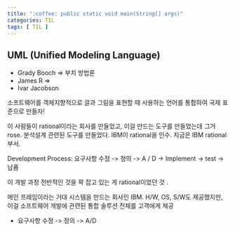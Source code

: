 ```yaml
---
title: ":coffee: public static void main(String[] args)"
categories: TIL
tags: [ TIL ]
---
```


## UML (Unified Modeling Language)

- Grady Booch => 부치 방법론
- James R =>
- Ivar Jacobson

소프트웨어를 객체지향적으로 글과 그림을 표현할 때 사용하는 언어를 통합하여 국제 표준으로 만들자! 

이 사람들이 rational이라는 회사를 만들었고, 이걸 만드는 도구를 만들었는데 그거 rose. 분석설계 관련된 도구를 만들었다. IBM이 rational을 인수. 지금은 IBM rational 부서.

Development Process: 요구사항 수정 -> 정의 -> A / D -> Implement -> test -> 납품

이 개발 과정 전반적인 것을 꽉 잡고 있는 게 rational이었던 것 .

메인 프레임이라는 거대 시스템을 만드는 회사인 IBM. H/W, OS, S/W도 제공했지만, 이걸 소프트웨어 개발에 관련된 통합 솔루션 전체를 고객에게 제공

- 요구사항 수정 -> 정의 -> A/D

